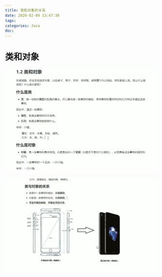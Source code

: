 ```yaml
---
title: 类和对象的关系
date: 2020-02-09 13:47:30
tags:
categories: Java
doc:
---
```


# 类和对象

![1581227347621](/images/javawz/aa1581227347621.png)

![1581227368817](/images/javawz/aa1581227368817.png)

